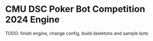 # CMU DSC Poker Bot Competition 2024 Engine

TODO: finish engine, change config, build skeletons and sample bots